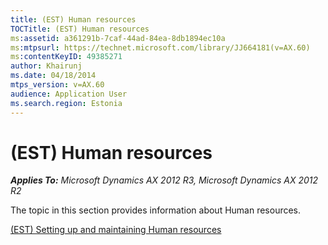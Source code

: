 ```yaml
---
title: (EST) Human resources
TOCTitle: (EST) Human resources
ms:assetid: a361291b-7caf-44ad-84ea-8db1894ec10a
ms:mtpsurl: https://technet.microsoft.com/library/JJ664181(v=AX.60)
ms:contentKeyID: 49385271
author: Khairunj
ms.date: 04/18/2014
mtps_version: v=AX.60
audience: Application User
ms.search.region: Estonia
---
```


# (EST) Human resources 


_**Applies To:** Microsoft Dynamics AX 2012 R3, Microsoft Dynamics AX 2012 R2_

The topic in this section provides information about Human resources.

[(EST) Setting up and maintaining Human resources](est-setting-up-and-maintaining-human-resources.md)

  


